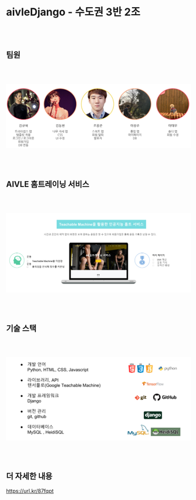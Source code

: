 # aivleDjango - 수도권 3반 2조

<br><br>
## 팀원
<br><br>

<img src="./report/img/member.PNG">

<br><br>
## AIVLE 홈트레이닝 서비스
<br><br>

<img src="./report/img/service.PNG">

<br><br>

## 기술 스택
<br><br>

<img src="./report/img/tool.PNG">

<br><br>
## 더 자세한 내용

https://url.kr/87fqpt
